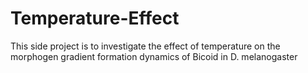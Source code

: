 Temperature-Effect
==================

This side project is to investigate the effect of temperature on the morphogen gradient formation dynamics of Bicoid in D. melanogaster